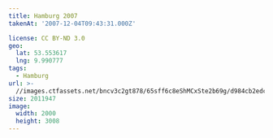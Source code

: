 ```yaml
---
title: Hamburg 2007
takenAt: '2007-12-04T09:43:31.000Z'

license: CC BY-ND 3.0
geo:
  lat: 53.553617
  lng: 9.990777
tags:
  - Hamburg
url: >-
  //images.ctfassets.net/bncv3c2gt878/65sff6c8eShMCxSte2b69g/d984cb2edcecbb8e87371b5417852055/hamburg-2007_4559630851_o
size: 2011947
image:
  width: 2000
  height: 3008
---
```

